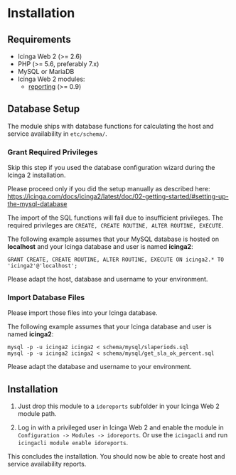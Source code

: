 # <a id="Installation"></a>Installation

## Requirements

* Icinga Web 2 (&gt;= 2.6)
* PHP (&gt;= 5.6, preferably 7.x)
* MySQL or MariaDB
* Icinga Web 2 modules:
  * [reporting](https://github.com/Icinga/icingaweb2-module-reporting) (>= 0.9)

## Database Setup

The module ships with database functions for calculating the host and service availability in `etc/schema/`.

### Grant Required Privileges

Skip this step if you used the database configuration wizard during the Icinga 2 installation.

Please proceed only if you did the setup manually as described here: 
https://icinga.com/docs/icinga2/latest/doc/02-getting-started/#setting-up-the-mysql-database

The import of the SQL functions will fail due to insufficient privileges.
The required privileges are `CREATE, CREATE ROUTINE, ALTER ROUTINE, EXECUTE`. 

The following example assumes that your MySQL database is hosted on **localhost**
and your Icinga database and user is named **icinga2**:

```
GRANT CREATE, CREATE ROUTINE, ALTER ROUTINE, EXECUTE ON icinga2.* TO 'icinga2'@'localhost';
```

Please adapt the host, database and username to your environment.

### Import Database Files

Please import those files into your Icinga database.

The following example assumes that your Icinga database and user is named **icinga2**:

```
mysql -p -u icinga2 icinga2 < schema/mysql/slaperiods.sql
mysql -p -u icinga2 icinga2 < schema/mysql/get_sla_ok_percent.sql
```

Please adapt the database and username to your environment.

## Installation

1. Just drop this module to a `idoreports` subfolder in your Icinga Web 2 module path.

2. Log in with a privileged user in Icinga Web 2 and enable the module in `Configuration -> Modules -> idoreports`.
Or use the `icingacli` and run `icingacli module enable idoreports`.

This concludes the installation. You should now be able to create host and service availability reports.
